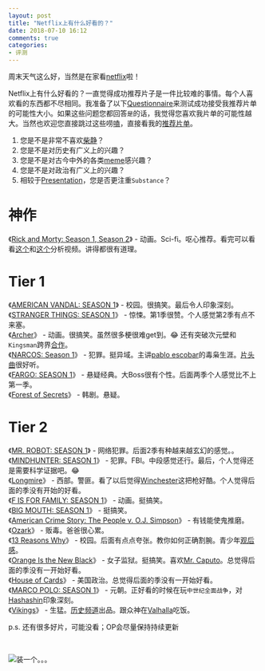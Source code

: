 ```yaml
---
layout: post
title: "Netflix上有什么好看的？"
date: 2018-07-10 16:12
comments: true
categories: 
- 评测
---
```


周末天气这么好，当然是在家看[netflix](https://www.google.com.hk/search?q=netflix)啦！

Netflix上有什么好看的？一直觉得成功推荐片子是一件比较难的事情。每个人喜欢看的东西都不尽相同。我准备了以下[Questionnaire](https://www.sogou.com/web?query=Questionnaire)来测试成功接受我推荐片单的可能性大小。如果这些问题您都回答`是`的话，我觉得您喜欢我片单的可能性越大。当然也欢迎您直接跳过这些唠[嗑](https://www.amazon.com/gp/search?ie=UTF8&tag=fatman13-20&linkCode=ur2&linkId=f2f8b295be0c81043a6592cdfd178c71&camp=1789&creative=9325&index=aps&keywords=shashinshu)，直接看我的[推荐片单](#recommend)。

<!--more-->

1. 您是不是非常不喜欢[柴静](https://youtu.be/HnA8fq5ggUg)？
2. 您是不是对历史有广义上的兴趣？
3. 您是不是对古今中外的各类[meme](https://www.google.com.hk/search?q=meme)感兴趣？
4. 您是不是对政治有广义上的兴趣？
5. 相较于[Presentation](https://youtu.be/_ZBKX-6Gz6A)，您是否更注重`Substance`？

# 神作 <a name="recommend"/>

《[Rick and Morty: Season 1, Season 2](https://www.rottentomatoes.com/tv/rick_and_morty/s01)》 - 动画。Sci-fi。呕心推荐。看完可以看看[这个](https://youtu.be/hWFDHynfl1E)和[这个](http://www.bilibili.com/video/av9580745)分析视频。讲得都很有道理。

# Tier 1

《[AMERICAN VANDAL: SEASON 1](https://www.rottentomatoes.com/tv/American_Vandal/s01/)》 - 校园。很搞笑。最后令人印象深刻。  
《[STRANGER THINGS: SEASON 1](https://www.rottentomatoes.com/tv/stranger_things/s01/)》 - 惊悚。第1季很赞。个人感觉第2季有点不来塞。  
《[Archer](http://www.imdb.com/title/tt1486217/)》 - 动画。很搞笑。虽然很多梗很难get到。&#128514; 还有突破次元壁和`Kingsman`跨界[合作](https://www.youtube.com/watch?v=sFZkoNJ3DxE)。  
《[NARCOS: Season 1](http://www.imdb.com/title/tt2707408/)》 - 犯罪。挺异域。主讲[pablo escobar](https://en.wikipedia.org/wiki/Pablo_Escobar)的毒枭生涯。[片头曲](http://music.163.com/song/34770601/)很好听。  
《[FARGO: SEASON 1](https://www.rottentomatoes.com/tv/fargo/s01/)》 - 悬疑经典。大Boss很有个性。后面两季个人感觉比不上第一季。  
《[Forest of Secrets](http://www.imdb.com/title/tt6461346/)》 - 韩剧。悬疑。  

# Tier 2

《[MR. ROBOT: SEASON 1](https://www.imdb.com/title/tt4158110/)》 - 网络犯罪。后面2季有种越来越玄幻的感觉。。  
《[MINDHUNTER: SEASON 1](https://www.rottentomatoes.com/tv/mindhunter/s01/)》 - 犯罪。FBI。中段感觉还行。最后，个人觉得还是需要科学证据吧。&#128514;  
《[Longmire](http://www.imdb.com/title/tt1836037/)》 - 西部。警匪。看了以后觉得[Winchester](http://ktw-co.gonna.jp/winches_m73.html)这把枪好酷。个人觉得后面的季没有开始的好看。  
《[F IS FOR FAMILY: SEASON 1](https://www.rottentomatoes.com/tv/f_is_for_family/s01/)》 - 动画。挺搞笑。  
《[BIG MOUTH: SEASON 1](https://www.rottentomatoes.com/tv/big_mouth/s01/)》 - 挺搞笑。  
《[American Crime Story: The People v. O.J. Simpson](https://www.rottentomatoes.com/tv/the_people_v_o_j_simpson_american_crime_story/)》 - 有钱能使鬼推磨。  
《[Ozark](http://www.imdb.com/title/tt5071412/)》 - 贩毒。爸爸很心累。  
《[13 Reasons Why](http://www.imdb.com/title/tt1837492/)》 - 校园。后面有点点夸张。教你如何正确割腕。青少年[观后感](https://www.youtube.com/watch?v=Fk25CDyMZoE)。  
《[Orange Is the New Black](http://www.imdb.com/title/tt2372162/)》 - 女子监狱。挺搞笑。喜欢[Mr. Caputo](http://www.imdb.com/title/tt2372162/characters/nm0762191)。总觉得后面的季没有一开始好看。  
《[House of Cards](http://www.imdb.com/title/tt1856010/)》 - 美国政治。总觉得后面的季没有一开始好看。  
《[MARCO POLO: SEASON 1](https://www.rottentomatoes.com/tv/marco_polo/s01/)》 - 元朝。正好看的时候在玩`中世纪全面战争`，对[Hashashin](https://www.urbandictionary.com/define.php?term=Hashashin)印象深刻。  
《[Vikings](http://www.imdb.com/title/tt2306299/)》 - 生猛。[历史频道](http://www.history.com/shows/vikings)出品。跟众神在[Valhalla](https://en.wikipedia.org/wiki/Valhalla)吃饭。  

p.s. 还有很多好片，可能没看；OP会尽量保持持续更新

<br/>

![装一个。。。](https://i.imgur.com/86TbIz0.jpg)

<br/>

<script type="text/javascript">
amzn_assoc_placement = "adunit0";
amzn_assoc_search_bar = "true";
amzn_assoc_tracking_id = "fatman13-20";
amzn_assoc_ad_mode = "manual";
amzn_assoc_ad_type = "smart";
amzn_assoc_marketplace = "amazon";
amzn_assoc_region = "US";
amzn_assoc_title = "Shop";
amzn_assoc_linkid = "c389c976d6676b45f2ffe0372decdb6d";
amzn_assoc_asins = "0316480622,1626923760,1606998242,1626923167";
</script>
<script src="//z-na.amazon-adsystem.com/widgets/onejs?MarketPlace=US"></script>